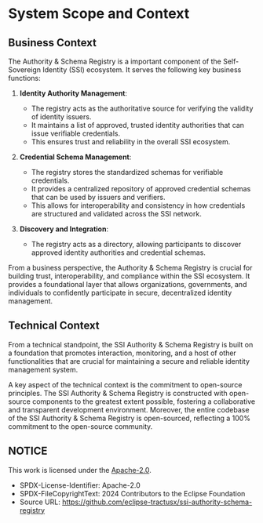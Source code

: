 # System Scope and Context

## Business Context

The Authority & Schema Registry is a important component of the Self-Sovereign Identity (SSI) ecosystem. It serves the following key business functions:

1. **Identity Authority Management**:
   - The registry acts as the authoritative source for verifying the validity of identity issuers.
   - It maintains a list of approved, trusted identity authorities that can issue verifiable credentials.
   - This ensures trust and reliability in the overall SSI ecosystem.

2. **Credential Schema Management**:
   - The registry stores the standardized schemas for verifiable credentials.
   - It provides a centralized repository of approved credential schemas that can be used by issuers and verifiers.
   - This allows for interoperability and consistency in how credentials are structured and validated across the SSI network.

3. **Discovery and Integration**:
   - The registry acts as a directory, allowing participants to discover approved identity authorities and credential schemas.

From a business perspective, the Authority & Schema Registry is crucial for building trust, interoperability, and compliance within the SSI ecosystem. It provides a foundational layer that allows organizations, governments, and individuals to confidently participate in secure, decentralized identity management.

## Technical Context

From a technical standpoint, the SSI Authority & Schema Registry is built on a foundation that promotes interaction, monitoring, and a host of other functionalities that are crucial for maintaining a secure and reliable identity management system.

A key aspect of the technical context is the commitment to open-source principles. The SSI Authority & Schema Registry is constructed with open-source components to the greatest extent possible, fostering a collaborative and transparent development environment. Moreover, the entire codebase of the SSI Authority & Schema Registry is open-sourced, reflecting a 100% commitment to the open-source community.

## NOTICE

This work is licensed under the [Apache-2.0](https://www.apache.org/licenses/LICENSE-2.0).

- SPDX-License-Identifier: Apache-2.0
- SPDX-FileCopyrightText: 2024 Contributors to the Eclipse Foundation
- Source URL: <https://github.com/eclipse-tractusx/ssi-authority-schema-registry>
